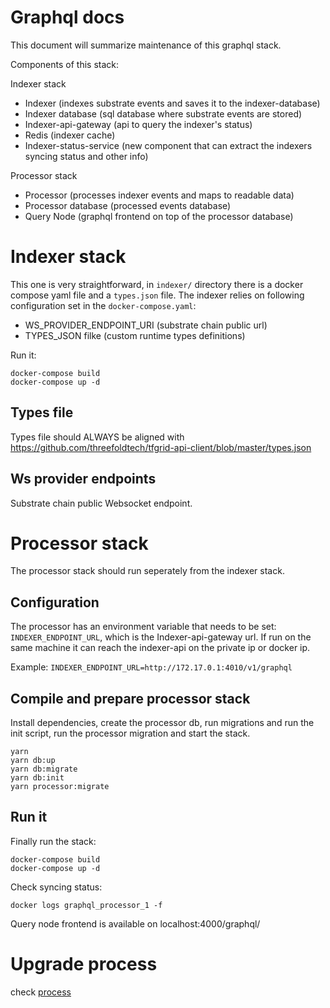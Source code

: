 # Graphql docs

This document will summarize maintenance of this graphql stack.

Components of this stack:

Indexer stack

- Indexer (indexes substrate events and saves it to the indexer-database)
- Indexer database (sql database where substrate events are stored)
- Indexer-api-gateway (api to query the indexer's status)
- Redis (indexer cache)
- Indexer-status-service (new component that can extract the indexers syncing status and other info)

Processor stack

- Processor (processes indexer events and maps to readable data)
- Processor database (processed events database)
- Query Node (graphql frontend on top of the processor database)

# Indexer stack

This one is very straightforward, in `indexer/` directory there is a docker compose yaml file and a `types.json` file. The indexer relies on following configuration set in the `docker-compose.yaml`:

- WS_PROVIDER_ENDPOINT_URI (substrate chain public url)
- TYPES_JSON filke (custom runtime types definitions)

Run it:

```
docker-compose build
docker-compose up -d
```

## Types file

Types file should ALWAYS be aligned with https://github.com/threefoldtech/tfgrid-api-client/blob/master/types.json

## Ws provider endpoints

Substrate chain public Websocket endpoint.

# Processor stack

The processor stack should run seperately from the indexer stack.

## Configuration

The processor has an environment variable that needs to be set: `INDEXER_ENDPOINT_URL`, which is the Indexer-api-gateway url. If run on the same machine it can reach the indexer-api on the private ip or docker ip. 

Example: `INDEXER_ENDPOINT_URL=http://172.17.0.1:4010/v1/graphql`


## Compile and prepare processor stack

Install dependencies, create the processor db, run migrations and run the init script, run the processor migration and start the stack.

```
yarn
yarn db:up
yarn db:migrate
yarn db:init
yarn processor:migrate
```

## Run it

Finally run the stack:

```
docker-compose build
docker-compose up -d
```

Check syncing status:

```
docker logs graphql_processor_1 -f
```

Query node frontend is available on localhost:4000/graphql/


# Upgrade process

check [process](./upgrading.md)